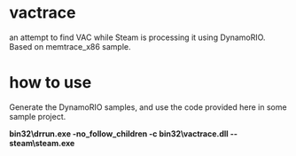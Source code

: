 # vactrace
an attempt to find VAC while Steam is processing it using DynamoRIO. Based on memtrace_x86 sample.
# how to use
Generate the DynamoRIO samples, and use the code provided here in some sample project.

**bin32\drrun.exe -no_follow_children -c bin32\vactrace.dll -- steam\steam.exe**
